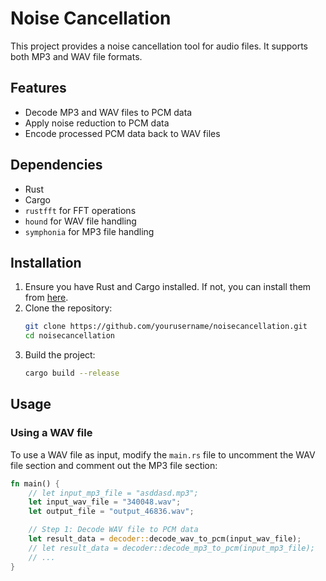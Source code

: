 # Noise Cancellation

This project provides a noise cancellation tool for audio files. It supports both MP3 and WAV file formats.

## Features

- Decode MP3 and WAV files to PCM data
- Apply noise reduction to PCM data
- Encode processed PCM data back to WAV files

## Dependencies

- Rust
- Cargo
- `rustfft` for FFT operations
- `hound` for WAV file handling
- `symphonia` for MP3 file handling

## Installation

1. Ensure you have Rust and Cargo installed. If not, you can install them from [here](https://www.rust-lang.org/tools/install).
2. Clone the repository:
    ```sh
    git clone https://github.com/yourusername/noisecancellation.git
    cd noisecancellation
    ```
3. Build the project:
    ```sh
    cargo build --release
    ```

## Usage

### Using a WAV file

To use a WAV file as input, modify the `main.rs` file to uncomment the WAV file section and comment out the MP3 file section:

```rust
fn main() {
    // let input_mp3_file = "asddasd.mp3";
    let input_wav_file = "340048.wav";
    let output_file = "output_46836.wav";

    // Step 1: Decode WAV file to PCM data
    let result_data = decoder::decode_wav_to_pcm(input_wav_file);
    // let result_data = decoder::decode_mp3_to_pcm(input_mp3_file);
    // ...
}
```

